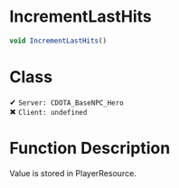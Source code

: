 # IncrementLastHits
```js
void IncrementLastHits()
```
# Class
✔ `Server: CDOTA_BaseNPC_Hero`  
✖ `Client: undefined`  

# Function Description
Value is stored in PlayerResource.
